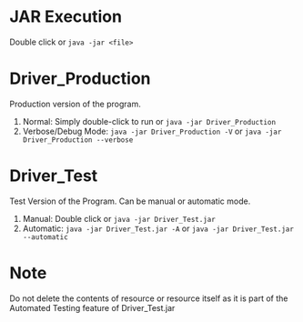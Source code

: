 # JAR Execution
Double click or `java -jar <file>`

# Driver_Production
Production version of the program.
1. Normal: Simply double-click to run or `java -jar Driver_Production`
2. Verbose/Debug Mode: `java -jar Driver_Production -V` or `java -jar Driver_Production --verbose`

# Driver_Test
Test Version of the Program. Can be manual or automatic mode.
1. Manual: Double click or `java -jar Driver_Test.jar`
2. Automatic: `java -jar Driver_Test.jar -A` or `java -jar Driver_Test.jar --automatic` 

# Note
Do not delete the contents of resource or resource itself as it is part of the Automated Testing feature of Driver_Test.jar